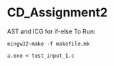# CD_Assignment2
AST and ICG for if-else
To Run:
```
mingw32-make -f makefile.mk
```

```
a.exe < test_input_1.c
```
